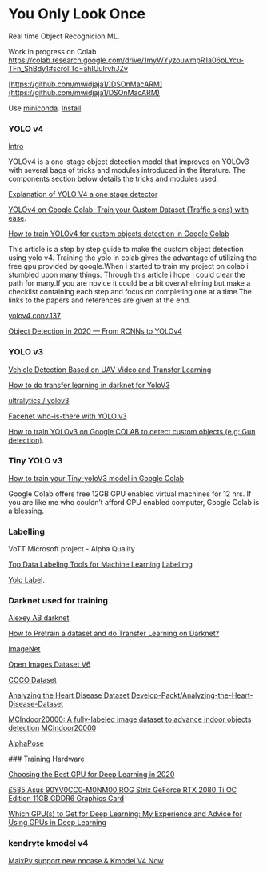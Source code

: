 # You Only Look Once

Real time Object Recognicion ML.

Work in progress on Colab
https://colab.research.google.com/drive/1myWYyzouwmpR1a06pLYcu-TFn_ShBdy1#scrollTo=ahIUuIrvhJZv

[https://github.com/mwidjaja1/]DSOnMacARM](https://github.com/mwidjaja1/DSOnMacARM)

Use [miniconda](https://stackoverflow.com/questions/45421163/anaconda-vs-miniconda). [Install](https://docs.conda.io/en/latest/miniconda.html).


### YOLO v4

[Intro](https://paperswithcode.com/method/yolov4)

YOLOv4 is a one-stage object detection model that improves on YOLOv3 with several bags of tricks and modules introduced in the literature. The components section below details the tricks and modules used.

[Explanation of YOLO V4 a one stage detector](https://becominghuman.ai/explaining-yolov4-a-one-stage-detector-cdac0826cbd7)

[YOLOv4 on Google Colab: Train your Custom Dataset (Traffic signs) with ease](https://towardsdatascience.com/yolov4-in-google-colab-train-your-custom-dataset-traffic-signs-with-ease-3243ca91c81d).

[How to train YOLOv4 for custom objects detection in Google Colab](https://medium.com/ai-world/how-to-train-yolov4-for-custom-objects-detection-in-google-colab-1e934b8ef685)

This article is a step by step guide to make the custom object detection using yolo v4. Training the yolo in colab gives the advantage of utilizing the free gpu provided by google.When i started to train my project on colab i stumbled upon many things. Through this article i hope i could clear the path for many.If you are novice it could be a bit overwhelming but make a checklist containing each step and focus on completing one at a time.The links to the papers and references are given at the end.

[yolov4.conv.137](https://drive.google.com/file/d/1JKF-bdIklxOOVy-2Cr5qdvjgGpmGfcbp/view)

[Object Detection in 2020 — From RCNNs to YOLOv4](https://medium.com/code-heroku/object-detection-in-2020-from-rcnns-to-yolov4-fd549b182b78)


### YOLO v3

[Vehicle Detection Based on UAV Video and Transfer Learning](https://www2.hawaii.edu/~jonghyun/classes/F19/CEE696/files/final/Runze_Yuan_CEE696_Vehicle_Detection.pdf)

[How to do transfer learning in darknet for YoloV3](https://stackoverflow.com/questions/57574922/how-to-do-transfer-learning-in-darknet-for-yolov3)

[ultralytics
/
yolov3](https://github.com/ultralytics/yolov3/wiki)

[Facenet who-is-there with YOLO v3](https://github.com/hsemarap/who-is-there)

[How to train YOLOv3 on Google COLAB to detect custom objects (e.g: Gun detection)](https://medium.com/@quangnhatnguyenle/how-to-train-yolov3-on-google-colab-to-detect-custom-objects-e-g-gun-detection-d3a1ee43eda1).


### Tiny YOLO v3

[How to train your Tiny-yoloV3 model in Google Colab](https://www.spritle.com/blogs/2019/12/20/how-to-train-your-tiny-yolov3-model-in-google-colab/)

Google Colab offers free 12GB GPU enabled virtual machines for 12 hrs. If you are like me who couldn’t afford GPU enabled computer, Google Colab is a blessing.


### Labelling

VoTT
Microsoft project - Alpha Quality

[Top Data Labeling Tools for Machine Learning](https://lionbridge.ai/articles/best-data-labeling-tools-machine-learning-projects/)
[LabelImg](https://github.com/tzutalin/labelImg)

[Yolo Label](https://github.com/developer0hye/Yolo_Label).


### Darknet used for training

[Alexey AB darknet](https://github.com/AlexeyAB/darknet)

[How to Pretrain a dataset and do Transfer Learning on Darknet?](https://github.com/AlexeyAB/darknet/issues/5940)

[ImageNet](http://www.image-net.org)

[Open Images Dataset V6](https://storage.googleapis.com/openimages/web/factsfigures.html)

[COCO Dataset](https://cocodataset.org/#explore)

[Analyzing the Heart Disease Dataset](https://subscription.packtpub.com/book/data/9781839211386/app/applvl1sec08/7-analyzing-the-heart-disease-dataset)
[Develop-Packt/Analyzing-the-Heart-Disease-Dataset](https://github.com/Develop-Packt/Analyzing-the-Heart-Disease-Dataset)

[MCIndoor20000: A fully-labeled image dataset to advance indoor objects detection](https://www.sciencedirect.com/science/article/pii/S2352340917307424#bib2)
[MCIndoor20000](https://github.com/bircatmcri/MCIndoor20000)

[AlphaPose](https://github.com/MVIG-SJTU/AlphaPose)


### Training Hardware

[Choosing the Best GPU for Deep Learning in 2020](https://lambdalabs.com/blog/choosing-a-gpu-for-deep-learning/)

[£585 Asus 90YV0CC0-M0NM00 ROG Strix GeForce RTX 2080 Ti OC Edition 11GB GDDR6 Graphics Card](https://www.ebay.co.uk/p/4031181436?iid=324456042202)

[Which GPU(s) to Get for Deep Learning: My Experience and Advice for Using GPUs in Deep Learning](https://timdettmers.com/2020/09/07/which-gpu-for-deep-learning/)


### kendryte kmodel v4

[MaixPy support new nncase & Kmodel V4 Now](https://en.bbs.sipeed.com/t/topic/1790)

